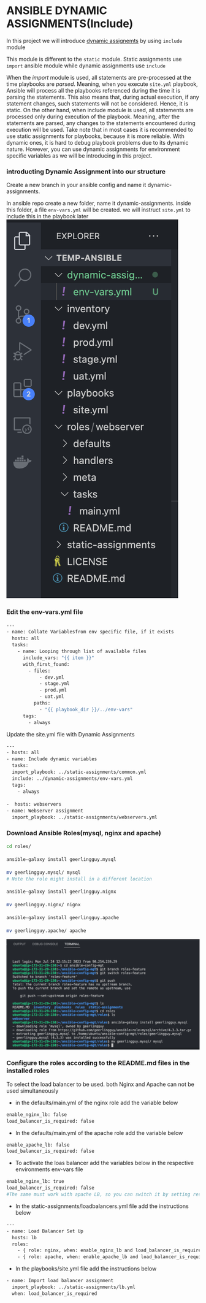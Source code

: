 # ANSIBLE DYNAMIC ASSIGNMENTS(Include) 
In this project we will introduce [dynamic assignemts](https://docs.ansible.com/ansible/latest/user_guide/playbooks_reuse.html#includes-dynamic-re-use) by using `include` module

This module is different to the `static` module. Static assignments use `import` ansible module while dynamic assignments use `include`

When the *import* module is used, all statements are pre-processed at the time playbooks are *parsed*. Meaning, when you execute `site.yml` playbook, Ansible will process all the playbooks referenced during the time it is parsing the statements. 
This also means that, during actual execution, if any statement changes, such statements will not be considered. Hence, it is static.
On the other hand, when include module is used, all statements are processed only during execution of the playbook. Meaning, after the statements are parsed, any changes to the statements encountered during execution will be used.
Take note that in most cases it is recommended to use static assignments for playbooks, because it is more reliable. With dynamic ones, it is hard to debug playbook problems due to its dynamic nature. However, you can use dynamic assignments for environment specific variables as we will be introducing in this project.

### introducting Dynamic Assignment into our structure 
Create a new branch in your ansible config and name it dynamic-assignments.

In ansible repo create a new folder, name it dynamic-assignments. inside this folder, a file `env-vars.yml` will be created. we will instruct `site.yml` to include this in the playbook later 
![env-vars](pbl13/env-vars.png)

### Edit the env-vars.yml file 
```bash
---
- name: Collate Variablesfrom env specific file, if it exists
  hosts: all
  tasks: 
    - name: Looping through list of available files
      include_vars: "{{ item }}"
      with_first_found:
        - files:
            - dev.yml
            - stage.yml
            - prod.yml
            - uat.yml
          paths:
            - "{{ playbook_dir }}/../env-vars"
      tags:
        - always
```
Update the site.yml file with Dynamic Assignments
```bash
---
- hosts: all
- name: Include dynamic variables 
  tasks:
  import_playbook: ../static-assignments/common.yml 
  include: ../dynamic-assignments/env-vars.yml
  tags:
    - always

-  hosts: webservers
- name: Webserver assignment
  import_playbook: ../static-assignments/webservers.yml
```
  ### Download Ansible Roles(mysql, nginx and apache)
  ```bash
  cd roles/

ansible-galaxy install geerlingguy.mysql

mv geerlingguy.mysql/ mysql
# Note the role might install in a different location

ansible-galaxy install geerlingguy.nignx

mv geerlingguy.nignx/ nignx

ansible-galaxy install geerlingguy.apache

mv geerlingguy.apache/ apache
```
![community_roles](pbl13/cmroles.png)

### Configure the roles according to the README.md files in the installed roles
To select the load balancer to be used. both Nginx and Apache can not be used simultaneously
- in the defaults/main.yml of the nginx role add the variable below 
```bash
enable_nginx_lb: false
load_balancer_is_required: false
```
- In the defaults/main.yml of the apache role add the variable below 
```bash
enable_apache_lb: false
load_balancer_is_required: false
```
- To activate the loas balancer add the variables below in the respective environments env-vars file
```bash
enable_nginx_lb: true
load_balancer_is_required: false
#The same must work with apache LB, so you can switch it by setting respective environmental variable to true and other to false.
```
- In the static-assignments/loadbalancers.yml file add the instructions below
```bash
---
- name: Load Balancer Set Up
  hosts: lb
  roles:
    - { role: nginx, when: enable_nginx_lb and load_balancer_is_required }
    - { role: apache, when: enable_apache_lb and load_balancer_is_required }
```
- In the playbooks/site.yml file add the instructions below
```bash
- name: Import load balancer assignment
  import_playbook: ../static-assignments/lb.yml
  when: load_balancer_is_required
```

